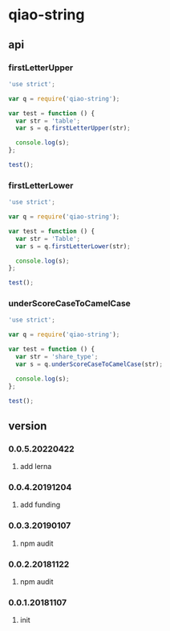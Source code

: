 # qiao-string

## api

### firstLetterUpper

```javascript
'use strict';

var q = require('qiao-string');

var test = function () {
  var str = 'table';
  var s = q.firstLetterUpper(str);

  console.log(s);
};

test();
```

### firstLetterLower

```javascript
'use strict';

var q = require('qiao-string');

var test = function () {
  var str = 'Table';
  var s = q.firstLetterLower(str);

  console.log(s);
};

test();
```

### underScoreCaseToCamelCase

```javascript
'use strict';

var q = require('qiao-string');

var test = function () {
  var str = 'share_type';
  var s = q.underScoreCaseToCamelCase(str);

  console.log(s);
};

test();
```

## version

### 0.0.5.20220422

1. add lerna

### 0.0.4.20191204

1. add funding

### 0.0.3.20190107

1. npm audit

### 0.0.2.20181122

1. npm audit

### 0.0.1.20181107

1. init
